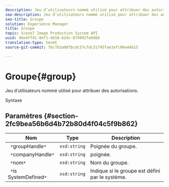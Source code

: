 ```yaml
---
description: Jeu d’utilisateurs nommé utilisé pour attribuer des autorisations.
seo-description: Jeu d’utilisateurs nommé utilisé pour attribuer des autorisations.
seo-title: Groupe
solution: Experience Manager
title: Groupe
topic: Scene7 Image Production System API
uuid: 4be4ff41-8ef1-4b56-b2dc-074992fe0d6b
translation-type: tm+mt
source-git-commit: 7bc7b3a86fbcdc57cfdc31745fae3afc06e44b15

---
```



# Groupe{#group}

Jeu d’utilisateurs nommé utilisé pour attribuer des autorisations.

Syntaxe

## Paramètres {#section-2fc9bea56b6d4b72b80d4f04c5f9b862}

| Nom | Type | Description |
|---|---|---|
| ` *`groupHandle`*` | `xsd:string` | Poignée du groupe. |
| ` *`companyHandle`*` | `xsd:string` |  poignée. |
| ` *`nom`*` | `xsd:string` | Nom du groupe. |
| ` *`is SystemDefined`*` | `xsd:string` | Indique si le groupe est défini par le système. |

